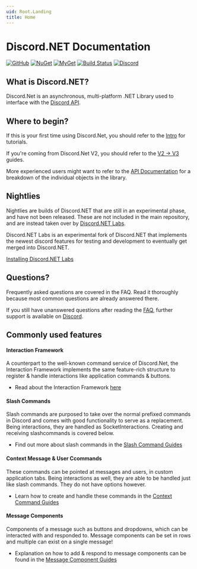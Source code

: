 ```yaml
---
uid: Root.Landing
title: Home
---
```


# Discord.NET Documentation

<div class="big-logo logo-switcher"></div>

[![GitHub](https://img.shields.io/github/last-commit/discord-net/Discord.Net?style=plastic)](https://github.com/discord-net/Discord.Net)
[![NuGet](https://img.shields.io/nuget/vpre/Discord.Net.svg?maxAge=2592000?style=plastic)](https://www.nuget.org/packages/Discord.Net)
[![MyGet](https://img.shields.io/myget/discord-net/vpre/Discord.Net.svg)](https://www.myget.org/feed/Packages/discord-net)
[![Build Status](https://dev.azure.com/discord-net/Discord.Net/_apis/build/status/discord-net.Discord.Net?branchName=dev)](https://dev.azure.com/discord-net/Discord.Net/_build/latest?definitionId=1&branchName=dev)
[![Discord](https://discord.com/api/guilds/81384788765712384/widget.png)](https://discord.gg/dnet)

## What is Discord.NET?

Discord.Net is an asynchronous, multi-platform .NET Library used to
interface with the [Discord API](https://discord.com/).

## Where to begin?

If this is your first time using Discord.Net, you should refer to the
[Intro](xref:Guides.Introduction) for tutorials.

If you're coming from Discord.Net V2, you should refer to the [V2 -> V3](xref:Guides.V2V3Guide) guides.

More experienced users might want to refer to the
[API Documentation](xref:API.Docs) for a breakdown of the individual
objects in the library.

## Nightlies

Nightlies are builds of Discord.NET that are still in an experimental phase, and have not been released.
These are not included in the main repository, and are instead taken over by [Discord.NET Labs].

Discord.NET Labs is an experimental fork of Discord.NET that implements the newest discord features
for testing and development to eventually get merged into Discord.NET.

[Installing Discord.NET Labs](xref:Guides.GettingStarted.Installation.Labs)

[Discord.Net Labs]: https://github.com/Discord-Net-Labs/Discord.Net-Labs

## Questions?

Frequently asked questions are covered in the
FAQ. Read it thoroughly because most common questions are already answered there.

If you still have unanswered questions after reading the [FAQ](xref:FAQ.Basics.GetStarted), further support is available on
[Discord](https://discord.gg/dnet).

## Commonly used features

#### Interaction Framework

A counterpart to the well-known command service of Discord.Net, the Interaction Framework implements the same
feature-rich structure to register & handle interactions like application commands & buttons.

- Read about the Interaction Framework
  [here](xref:Guides.IntFw.Intro)

#### Slash Commands

Slash commands are purposed to take over the normal prefixed commands in Discord and comes with good functionality to serve as a replacement.
Being interactions, they are handled as SocketInteractions. Creating and receiving slashcommands is covered below.

- Find out more about slash commands in the
  [Slash Command Guides](xref:Guides.SlashCommands.Intro)

#### Context Message & User Ccommands

These commands can be pointed at messages and users, in custom application tabs.
Being interactions as well, they are able to be handled just like slash commands. They do not have options however.

- Learn how to create and handle these commands in the
  [Context Command Guides](xref:Guides.ContextCommands.Creating)

#### Message Components

Components of a message such as buttons and dropdowns, which can be interacted with and responded to.
Message components can be set in rows and multiple can exist on a single message!

- Explanation on how to add & respond to message components can be found in the
  [Message Component Guides](xref:Guides.MessageComponents.Intro)
